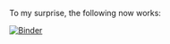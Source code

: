 To my surprise, the following now works:

[![Binder](https://mybinder.org/badge_logo.svg)](https://mybinder.org/v2/gh/jjon/jupyter-d3-digraph-visualization/HEAD)
